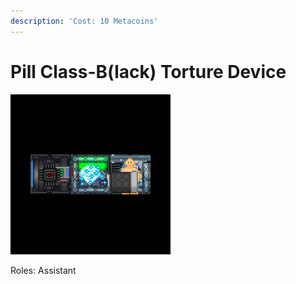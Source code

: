 ```yaml
---
description: 'Cost: 10 Metacoins'
---
```


# Pill Class-B(lack) Torture Device

![](<../.gitbook/assets/image (5).png>)

Roles: Assistant
